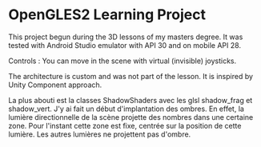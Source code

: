 # OpenGLES2 Learning Project

This project begun during the 3D lessons of my masters degree. 
It was tested with Android Studio emulator with API 30 and on mobile API 28. 

Controls : You can move in the scene with virtual (invisible) joysticks.

The architecture is custom and was not part of the lesson.
It is inspired by Unity Component approach.



La plus abouti est la classes ShadowShaders avec les glsl shadow_frag et shadow_vert.
J'y ai fait un début d'implantation des ombres. 
En effet, la lumière directionnelle de la scène projette des nombres dans une certaine zone.
Pour l'instant cette zone est fixe, centrée sur la position de cette lumière.
Les autres lumières ne projettent pas d'ombre.

